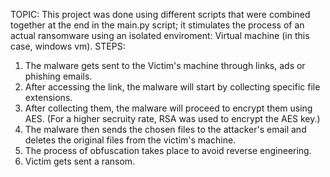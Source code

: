 TOPIC:
This project was done using different scripts that were combined together at the end in the main.py script; it stimulates the process of an actual ransomware using an isolated enviroment: Virtual machine (in this case, windows vm). 
STEPS: 
1. The malware gets sent to the Victim's machine through links, ads or phishing emails.
2. After accessing the link, the malware will start by collecting specific file extensions.
3. After collecting them, the malware will proceed to encrypt them using AES. (For a higher secruity rate, RSA was used to encrypt the AES key.)
4. The malware then sends the chosen files to the attacker's email and deletes the original files from the victim's machine.
5. The process of obfuscation takes place to avoid reverse engineering.
6. Victim gets sent a ransom.
